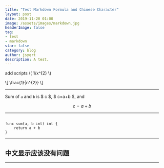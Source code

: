 ```yaml
---
title: "Test Markdown Formula and Chinese Character"
layout: post
date: 2019-11-20 01:00
image: /assets/images/markdown.jpg
headerImage: false
tag:
- test
- markdown
star: false
category: blog
author: jsyqrt
description: A test.
---
```


add scripts \\( 1/x^{2} \\)

\\[ \frac{1}{n^{2}} \\]

---

Sum of `a` and `b` is $ c $, $ c=a+b $, and

$$
c = a + b
$$


---

```golang

func sum(a, b int) int {
    return a + b
}

```

---

## 中文显示应该没有问题

---
